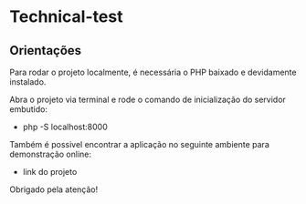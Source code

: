 # Technical-test

## Orientações
Para rodar o projeto localmente, é necessária o PHP baixado e devidamente instalado.

Abra o projeto via terminal e rode o comando de inicialização do servidor embutido:
- php -S localhost:8000

Também é possivel encontrar a aplicação no seguinte ambiente para demonstração online:
- link do projeto

Obrigado pela atenção!
